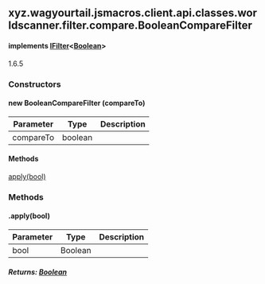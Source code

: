 

xyz.wagyourtail.jsmacros.client.api.classes.worldscanner.filter.compare.BooleanCompareFilter
--------------------------------------------------------------------------------------------

#### implements [IFilter](1.9.2/xyz/wagyourtail/jsmacros/client/api/classes/worldscanner/filter/api/IFilter.html)<[Boolean](https://docs.oracle.com/javase/8/docs/api/index.html?java/lang/Boolean.html)>

1.6.5

### Constructors

#### new BooleanCompareFilter (compareTo)

| Parameter | Type | Description |
|---|---|---|
| compareTo | boolean |  |



#### Methods

[apply(bool)](#apply-Boolean-)



### Methods

#### .apply(bool)

| Parameter | Type | Description |
|---|---|---|
| bool | Boolean |  |

##### Returns: [Boolean](https://docs.oracle.com/javase/8/docs/api/index.html?java/lang/Boolean.html)




